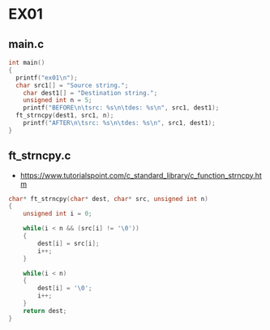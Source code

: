 # EX01

## main.c
```c
int main()
{
  printf("ex01\n");
  char src1[] = "Source string.";
	char dest1[] = "Destination string.";
	unsigned int n = 5;
	printf("BEFORE\n\tsrc: %s\n\tdes: %s\n", src1, dest1);
  ft_strncpy(dest1, src1, n);
	printf("AFTER\n\tsrc: %s\n\tdes: %s\n", src1, dest1);
}
```

## ft_strncpy.c

* https://www.tutorialspoint.com/c_standard_library/c_function_strncpy.htm
```c
char* ft_strncpy(char* dest, char* src, unsigned int n)
{
    unsigned int i = 0;

    while(i < n && (src[i] != '\0'))
    {
        dest[i] = src[i];
        i++;
    }

    while(i < n)
    {
        dest[i] = '\0';
        i++;
    }
    return dest;
}
```



